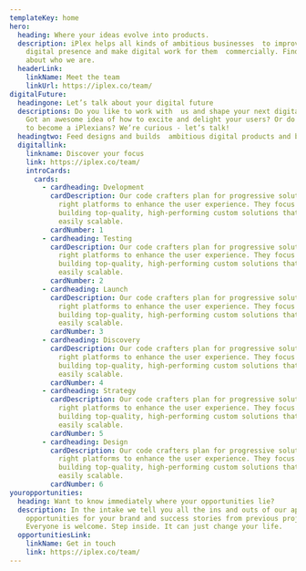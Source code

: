 ```yaml
---
templateKey: home
hero:
  heading: Where your ideas evolve into products.
  description: iPlex helps all kinds of ambitious businesses  to improve their
    digital presence and make digital work for them  commercially. Find out more
    about who we are.
  headerLink:
    linkName: Meet the team
    linkUrl: https://iplex.co/team/
digitalFuture:
  headingone: Let’s talk about your digital future
  descriptions: Do you like to work with  us and shape your next digital product?
    Got an awesome idea of how to excite and delight your users? Or do you want
    to become a iPlexians? We’re curious - let’s talk!
  headingtwo: Feed designs and builds  ambitious digital products and brands
  digitallink:
    linkname: Discover your focus
    link: https://iplex.co/team/
    introCards:
      cards:
        - cardheading: Dvelopment
          cardDescription: Our code crafters plan for progressive solutions placed on the
            right platforms to enhance the user experience. They focus on
            building top-quality, high-performing custom solutions that are
            easily scalable.
          cardNumber: 1
        - cardheading: Testing
          cardDescription: Our code crafters plan for progressive solutions placed on the
            right platforms to enhance the user experience. They focus on
            building top-quality, high-performing custom solutions that are
            easily scalable.
          cardNumber: 2
        - cardheading: Launch
          cardDescription: Our code crafters plan for progressive solutions placed on the
            right platforms to enhance the user experience. They focus on
            building top-quality, high-performing custom solutions that are
            easily scalable.
          cardNumber: 3
        - cardheading: Discovery
          cardDescription: Our code crafters plan for progressive solutions placed on the
            right platforms to enhance the user experience. They focus on
            building top-quality, high-performing custom solutions that are
            easily scalable.
          cardNumber: 4
        - cardheading: Strategy
          cardDescription: Our code crafters plan for progressive solutions placed on the
            right platforms to enhance the user experience. They focus on
            building top-quality, high-performing custom solutions that are
            easily scalable.
          cardNumber: 5
        - cardheading: Design
          cardDescription: Our code crafters plan for progressive solutions placed on the
            right platforms to enhance the user experience. They focus on
            building top-quality, high-performing custom solutions that are
            easily scalable.
          cardNumber: 6
youropportunities:
  heading: Want to know immediately where your opportunities lie?
  description: In the intake we tell you all the ins and outs of our approach,
    opportunities for your brand and success stories from previous projects.
    Everyone is welcome. Step inside. It can just change your life.
  opportunitiesLink:
    linkName: Get in touch
    link: https://iplex.co/team/
---
```

